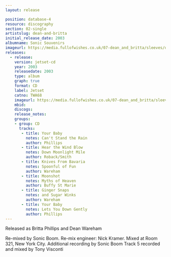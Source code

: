 ```yaml
---
layout: release

position: database-4
resource: discography
section: 02-single
artistslug: dean-and-britta
initial_release_date: 2003
albumname: Sonic Souvenirs
imageurl: https://media.fullofwishes.co.uk/07-dean_and_britta/sleeves/dab_sonic_souvenirs.jpg
releases:
  - release:
    version: jetset-cd
    year: 2003
    releasedate: 2003
    type: album
    graph: true
    format: CD
    label: Jetset
    catno: TWA68
    imageurl: https://media.fullofwishes.co.uk/07-dean_and_britta/sleeves/dab_sonic_souvenirs.jpg
    mbid:
    discogs:
    release_notes:
    groups:
    - group: CD
      tracks:
       - title: Your Baby
         notes: Can't Stand the Rain
         author: Phillips
       - title: Hear the Wind Blow
         notes: Down Moonlight Mile
         author: Roback/Smith
       - title: Knives From Bavaria
         notes: Spoonful of Fun
         author: Wareham
       - title: Moonshot
         notes: Myths of Heaven
         author: Buffy St Marie
       - title: Ginger Snaps
         notes: and Sugar Winks
         author: Wareham
       - title: Your Baby
         notes: Lets You Down Gently
         author: Phillips
---
```

Released as Britta Phillips and Dean Wareham

Re-mixed by Sonic Boom.
Re-mix engineer: Nick Kramer.
Mixed at Room 321, New York City.
Additional recording by Sonic Boom
Track 5 recorded and mixed by Tony Visconti
